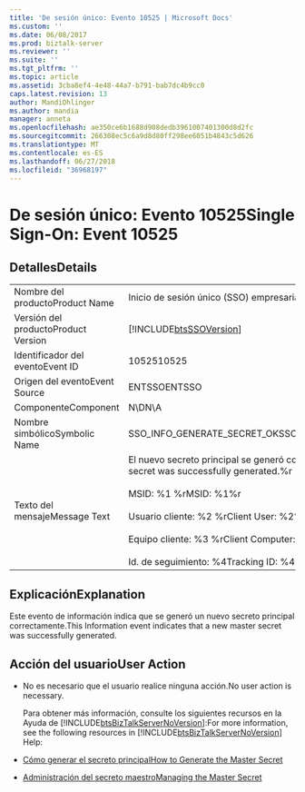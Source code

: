 ```yaml
---
title: 'De sesión único: Evento 10525 | Microsoft Docs'
ms.custom: ''
ms.date: 06/08/2017
ms.prod: biztalk-server
ms.reviewer: ''
ms.suite: ''
ms.tgt_pltfrm: ''
ms.topic: article
ms.assetid: 3cba8ef4-4e48-44a7-b791-bab7dc4b9cc0
caps.latest.revision: 13
author: MandiOhlinger
ms.author: mandia
manager: anneta
ms.openlocfilehash: ae350ce6b1688d908dedb3961007401300d8d2fc
ms.sourcegitcommit: 266308ec5c6a9d8d80ff298ee6051b4843c5d626
ms.translationtype: MT
ms.contentlocale: es-ES
ms.lasthandoff: 06/27/2018
ms.locfileid: "36968197"
---
```

# <a name="single-sign-on-event-10525"></a><span data-ttu-id="99755-102">De sesión único: Evento 10525</span><span class="sxs-lookup"><span data-stu-id="99755-102">Single Sign-On: Event 10525</span></span>
## <a name="details"></a><span data-ttu-id="99755-103">Detalles</span><span class="sxs-lookup"><span data-stu-id="99755-103">Details</span></span>  

|                 |                                                                                                                                                                      |
|-----------------|----------------------------------------------------------------------------------------------------------------------------------------------------------------------|
|  <span data-ttu-id="99755-104">Nombre del producto</span><span class="sxs-lookup"><span data-stu-id="99755-104">Product Name</span></span>   |                                                                      <span data-ttu-id="99755-105">Inicio de sesión único (SSO) empresarial</span><span class="sxs-lookup"><span data-stu-id="99755-105">Enterprise Single Sign-On</span></span>                                                                       |
| <span data-ttu-id="99755-106">Versión del producto</span><span class="sxs-lookup"><span data-stu-id="99755-106">Product Version</span></span> |                                                      [!INCLUDE[btsSSOVersion](../includes/btsssoversion-md.md)]                                                      |
|    <span data-ttu-id="99755-107">Identificador del evento</span><span class="sxs-lookup"><span data-stu-id="99755-107">Event ID</span></span>     |                                                                                <span data-ttu-id="99755-108">10525</span><span class="sxs-lookup"><span data-stu-id="99755-108">10525</span></span>                                                                                 |
|  <span data-ttu-id="99755-109">Origen del evento</span><span class="sxs-lookup"><span data-stu-id="99755-109">Event Source</span></span>   |                                                                                <span data-ttu-id="99755-110">ENTSSO</span><span class="sxs-lookup"><span data-stu-id="99755-110">ENTSSO</span></span>                                                                                |
|    <span data-ttu-id="99755-111">Componente</span><span class="sxs-lookup"><span data-stu-id="99755-111">Component</span></span>    |                                                                                 <span data-ttu-id="99755-112">N\D</span><span class="sxs-lookup"><span data-stu-id="99755-112">N\A</span></span>                                                                                  |
|  <span data-ttu-id="99755-113">Nombre simbólico</span><span class="sxs-lookup"><span data-stu-id="99755-113">Symbolic Name</span></span>  |                                                                     <span data-ttu-id="99755-114">SSO_INFO_GENERATE_SECRET_OK</span><span class="sxs-lookup"><span data-stu-id="99755-114">SSO_INFO_GENERATE_SECRET_OK</span></span>                                                                      |
|  <span data-ttu-id="99755-115">Texto del mensaje</span><span class="sxs-lookup"><span data-stu-id="99755-115">Message Text</span></span>   | <span data-ttu-id="99755-116">El nuevo secreto principal se generó correctamente.%r</span><span class="sxs-lookup"><span data-stu-id="99755-116">A new master secret was successfully generated.%r</span></span><br /><br /> <span data-ttu-id="99755-117">MSID: %1 %r</span><span class="sxs-lookup"><span data-stu-id="99755-117">MSID: %1%r</span></span><br /><br /> <span data-ttu-id="99755-118">Usuario cliente: %2 %r</span><span class="sxs-lookup"><span data-stu-id="99755-118">Client User: %2%r</span></span><br /><br /> <span data-ttu-id="99755-119">Equipo cliente: %3 %r</span><span class="sxs-lookup"><span data-stu-id="99755-119">Client Computer: %3%r</span></span><br /><br /> <span data-ttu-id="99755-120">Id. de seguimiento: %4</span><span class="sxs-lookup"><span data-stu-id="99755-120">Tracking ID: %4</span></span> |

## <a name="explanation"></a><span data-ttu-id="99755-121">Explicación</span><span class="sxs-lookup"><span data-stu-id="99755-121">Explanation</span></span>  
 <span data-ttu-id="99755-122">Este evento de información indica que se generó un nuevo secreto principal correctamente.</span><span class="sxs-lookup"><span data-stu-id="99755-122">This Information event indicates that a new master secret was successfully generated.</span></span>  

## <a name="user-action"></a><span data-ttu-id="99755-123">Acción del usuario</span><span class="sxs-lookup"><span data-stu-id="99755-123">User Action</span></span>  

- <span data-ttu-id="99755-124">No es necesario que el usuario realice ninguna acción.</span><span class="sxs-lookup"><span data-stu-id="99755-124">No user action is necessary.</span></span>  

  <span data-ttu-id="99755-125">Para obtener más información, consulte los siguientes recursos en la Ayuda de [!INCLUDE[btsBizTalkServerNoVersion](../includes/btsbiztalkservernoversion-md.md)]:</span><span class="sxs-lookup"><span data-stu-id="99755-125">For more information, see the following resources in [!INCLUDE[btsBizTalkServerNoVersion](../includes/btsbiztalkservernoversion-md.md)] Help:</span></span>  

- [<span data-ttu-id="99755-126">Cómo generar el secreto principal</span><span class="sxs-lookup"><span data-stu-id="99755-126">How to Generate the Master Secret</span></span>](../core/how-to-generate-the-master-secret.md)  

- [<span data-ttu-id="99755-127">Administración del secreto maestro</span><span class="sxs-lookup"><span data-stu-id="99755-127">Managing the Master Secret</span></span>](../core/managing-the-master-secret.md)
